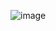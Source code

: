![image](https://github.com/vikashchand/posting-prompt/assets/72156896/94d6ad23-0a90-4e8a-bd4e-c90b731bd64d)

